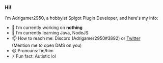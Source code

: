 ### Hi!

I'm Adrigamer2950, a hobbyist Spigot Plugin Developer, and here's my info:

- 🔭 I’m currently working on **nothing**
- 🌱 I’m currently learning Java, NodeJS
- 📫 How to reach me: Discord (Adrigamer2950#3892) or [Twitter](https://twitter.com/adrigamer2950) (Mention me to open DMS on you)
- 😄 Pronouns: he/him
- ⚡ Fun fact: Autistic lol
